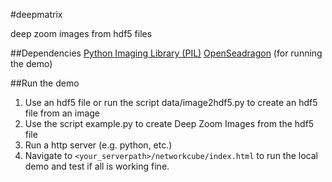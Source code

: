 #deepmatrixdeep zoom images from hdf5 files##Dependencies[Python Imaging Library (PIL)](http://pillow.readthedocs.io/en/3.4.x/index.html)[OpenSeadragon](https://openseadragon.github.io/) (for running the demo)##Run the demo1. Use an hdf5 file or run the script data/image2hdf5.py to create an hdf5 file from an image2. Use the script example.py to create Deep Zoom Images from the hdf5 file3. Run a http server (e.g. python, etc.) 4. Navigate to `<your_serverpath>/networkcube/index.html` to run the local demo and test if all is working fine.